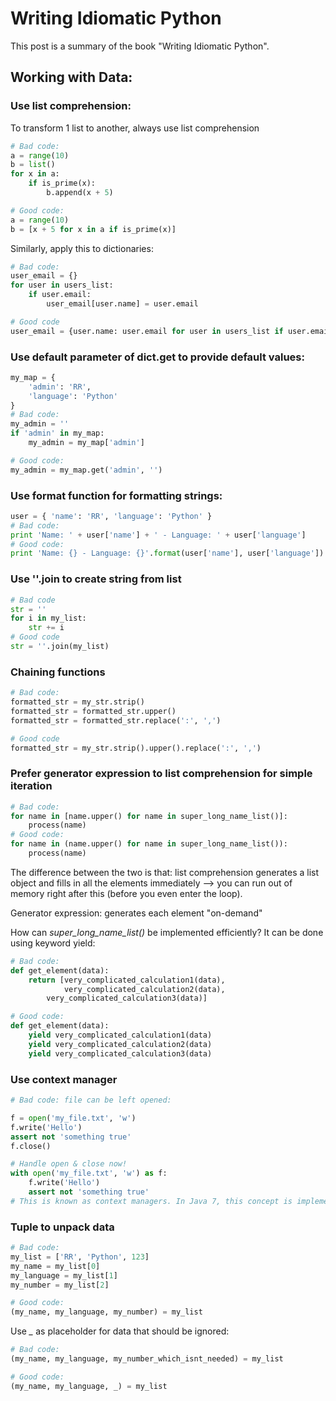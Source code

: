 # Writing Idiomatic Python

This post is a summary of the book "Writing Idiomatic Python".

## Working with Data:

### Use list comprehension:

To transform 1 list to another, always use list comprehension

```python
# Bad code:
a = range(10)
b = list()
for x in a:
    if is_prime(x):
        b.append(x + 5)

# Good code:
a = range(10)
b = [x + 5 for x in a if is_prime(x)]
```

Similarly, apply this to dictionaries:

```python
# Bad code:
user_email = {}
for user in users_list:
    if user.email:
        user_email[user.name] = user.email

# Good code
user_email = {user.name: user.email for user in users_list if user.email}
```

### Use default parameter of dict.get to provide default values:

```python
my_map = {
    'admin': 'RR',
    'language': 'Python'
}
# Bad code:
my_admin = ''
if 'admin' in my_map:
    my_admin = my_map['admin']

# Good code:
my_admin = my_map.get('admin', '')
```

### Use format function for formatting strings:

```python
user = { 'name': 'RR', 'language': 'Python' }
# Bad code:
print 'Name: ' + user['name'] + ' - Language: ' + user['language']
# Good code:
print 'Name: {} - Language: {}'.format(user['name'], user['language'])
```

### Use ''.join to create string from list

```python
# Bad code
str = ''
for i in my_list:
    str += i
# Good code
str = ''.join(my_list)
```

### Chaining functions

```python
# Bad code:
formatted_str = my_str.strip()
formatted_str = formatted_str.upper()
formatted_str = formatted_str.replace(':', ',')

# Good code
formatted_str = my_str.strip().upper().replace(':', ',')
```

### Prefer generator expression to list comprehension for simple iteration

```python
# Bad code:
for name in [name.upper() for name in super_long_name_list()]:
    process(name)
# Good code:
for name in (name.upper() for name in super_long_name_list()):
    process(name)
```

The difference between the two is that: list comprehension generates a list object and fills in all the elements immediately --> you can run out of memory right after this (before you even enter the loop).

Generator expression: generates each element "on-demand"

How can *super_long_name_list()* be implemented efficiently? It can be done using keyword yield:

```python
# Bad code:
def get_element(data):
    return [very_complicated_calculation1(data),
            very_complicated_calculation2(data),
        very_complicated_calculation3(data)]

# Good code:
def get_element(data):
    yield very_complicated_calculation1(data)
    yield very_complicated_calculation2(data)
    yield very_complicated_calculation3(data)
```

### Use context manager

```python
# Bad code: file can be left opened:

f = open('my_file.txt', 'w')
f.write('Hello')
assert not 'something true'
f.close()

# Handle open & close now!
with open('my_file.txt', 'w') as f:
    f.write('Hello')
    assert not 'something true'
# This is known as context managers. In Java 7, this concept is implemented.
```

### Tuple to unpack data

```python
# Bad code:
my_list = ['RR', 'Python', 123]
my_name = my_list[0]
my_language = my_list[1]
my_number = my_list[2]

# Good code:
(my_name, my_language, my_number) = my_list
```

Use *_* as placeholder for data that should be ignored:

```python
# Bad code:
(my_name, my_language, my_number_which_isnt_needed) = my_list

# Good code:
(my_name, my_language, _) = my_list
```

